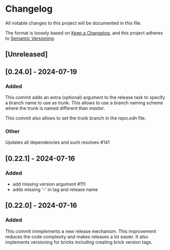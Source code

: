 # Changelog

All notable changes to this project will be documented in this file.

The format is loosely based on [Keep a Changelog](https://keepachangelog.com/en/1.1.0/), and this project adheres to [Semantic Versioning](https://semver.org/spec/v2.0.0.html).

## [Unreleased]

## [0.24.0] - 2024-07-19

### Added

This commit adds an extra (optional) argument to the release task to
specify a branch name to use as trunk. This allows to use a branch
naming scheme where the trunk is named different than _master_.

This commit also allows to set the trunk branch in the _repo.edn_ file.


### Other

Updates all dependencies and such resolves #141


## [0.22.1] - 2024-07-16

### Added

- add missing version argument #111
- adds missing '-' in tag and release name

## [0.22.0] - 2024-07-16

### Added

This commit immplements a new release mechanism. This improvement reduces the code complexity and makes releases a lot easier. It also implements versioning for bricks including creating brick version tags.


